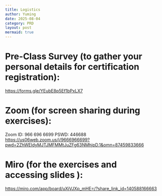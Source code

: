 ```yaml
---
title: Logistics
author: Yuming
date: 2025-08-04
category: PRD
layout: post
mermaid: true
---
```

# Pre-Class Survey (to gather your personal details for certification registration):
https://forms.gle/YEubE8p5Ef1bPxLX7
# Zoom (for screen sharing during exercises):
Zoom ID: 966 696 6699
PSWD:   446688
https://us06web.zoom.us/j/9666966699?pwd=2ZhWEIdyMJTJMFMMtJuZFg63NMhjpD.1&omn=87459833666
# Miro (for the exercises and accessing slides ): 
https://miro.com/app/board/uXjVJXp_mHE=/?share_link_id=140588166663
